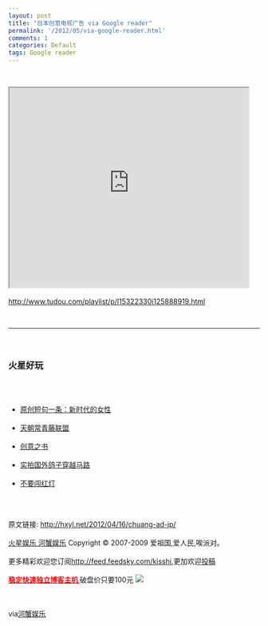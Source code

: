 ```yaml
---
layout: post
title: "日本创意电视广告 via Google reader"
permalink: '/2012/05/via-google-reader.html'
comments: 1
categories: Default
tags: Google reader
---
```

  
 

<div xmlns="http://www.w3.org/1999/xhtml"><br/> <p><iframe height="400" src="http://reader.googleusercontent.com/reader/embediframe?src=http://www.tudou.com/l/upXCAEw_pb0/%26iid%3D125888919%26resourceId%3D20721284_05_05_99/v.swf&amp;width=480&amp;height=400" width="480"> </iframe><br/><br/><a href="http://www.tudou.com/playlist/p/l15322330i125888919.html">http://www.tudou.com/playlist/p/l15322330i125888919.html</a> </p><br/><hr/><br/><h2><small>火星好玩</small> </h2><br/><ul><br/><li><a href="http://hxyl.net/2011/02/23/yuan-chuang/" rel="bookmark" title="Permanent Link: 原创短句一条：新时代的女性">原创短句一条：新时代的女性</a> </li><br/><li><a href="http://hxyl.net/2010/02/21/chuang-chun-teng/" rel="bookmark" title="Permanent Link: 天朝常青藤联盟">天朝常青藤联盟</a> </li><br/><li><a href="http://hxyl.net/2011/11/23/chuang-yi-zhi-shu/" rel="bookmark" title="Permanent Link: 创意之书">创意之书</a> </li><br/><li><a href="http://hxyl.net/2011/12/27/ge-zi-chuang-yue-ma-lu/" rel="bookmark" title="Permanent Link: 实拍国外鸽子穿越马路">实拍国外鸽子穿越马路</a> </li><br/><li><a href="http://hxyl.net/2011/12/30/bu-yao-chuang-hon-deng/" rel="bookmark" title="Permanent Link: 不要闯红灯">不要闯红灯</a> </li><br/></ul><br/><p>原文链接: <a href="http://hxyl.net/2012/04/16/chuang-ad-jp/">http://hxyl.net/2012/04/16/chuang-ad-jp/</a><br/><br/><a href="http://hxyl.net/">火星娱乐 河蟹娱乐</a> Copyright © 2007-2009 爱祖国,爱人民,唉派对。<br/><br/>更多精彩欢迎您订阅<a href="http://feed.feedsky.com/kisshi">http://feed.feedsky.com/kisshi</a>,更加欢迎<a href="http://hxyl.net/delivery/">投稿</a><br/><br/><a href="http://www.gegehost.com/"><strong><font color="red">稳定快速独立博客主机</font> </strong> </a>破盘价只要100元 <img src="http://img.tongji.linezing.com/922164/tongji.gif"/> </p><br/><img border="0" height="0" src="http://www1.feedsky.com/t1/628324392/kisshi/feedsky/s.gif?r=http://hxyl.net/2012/04/16/chuang-ad-jp/" width="0"/><br/><br/>via<a href="http://hxyl.net/2012/04/16/chuang-ad-jp/">河蟹娱乐</a><br/> </div>

  